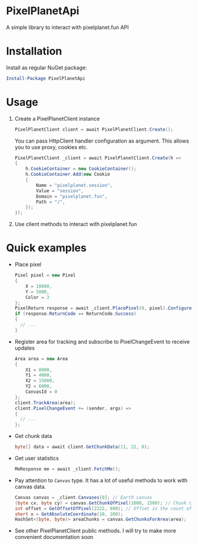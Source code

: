 # PixelPlanetApi
A simple library to interact with pixelplanet.fun API

# Installation
Install as regular NuGet package:
``` PowerShell
Install-Package PixelPlanetApi
```

# Usage

1. Create a PixelPlanetClient instance

    ``` C#
    PixelPlanetClient client = await PixelPlanetClient.Create();
    ```

    You can pass HttpClient handler configuration as argument. This allows you to use proxy, cookies etc.

    ``` C#
    PixelPlanetClient _client = await PixelPlanetClient.Create(h =>
    {
        h.CookieContainer = new CookieContainer();
        h.CookieContainer.Add(new Cookie
        {
            Name = "pixelplanet.session",
            Value = "session",
            Domain = "pixelplanet.fun",
            Path = "/",
        });
    });
    ```

2. Use client methods to interact with pixelplanet.fun

# Quick examples

* Place pixel

    ``` C#
    Pixel pixel = new Pixel
    {
        X = 10000,
        Y = 5000,
        Color = 3
    };
    PixelReturn response = await _client.PlacePixel(0, pixel).ConfigureAwait(false);
    if (response.ReturnCode == ReturnCode.Success)
    {
      // ...
    }
    ```

* Register area for tracking and subscribe to PixelChangeEvent to receive updates

    ``` C#
    Area area = new Area
    {
        X1 = 8000,
        Y1 = 4000,
        X2 = 15000,
        Y2 = 6000,
        CanvasId = 0
    };
    client.TrackArea(area);
    client.PixelChangeEvent += (sender, args) => 
    {
      // ...
    };
    ```

* Get chunk data 

    ``` C#
    byte[] data = await client.GetChunkData(11, 22, 0);
    ```

* Get user statistics 

    ``` C#
    MeResponse me = await _client.FetchMe();
    ```

* Pay attention to `Canvas` type. It has a lot of useful methods to work with canvas data.

    ``` C#
    Canvas canvas = _client.Canvases[0]; // Earth canvas
    (byte cx, byte cy) = canvas.GetChunkOfPixel(1000, 1500); // Chunk coordinates for the pixel
    int offset = GetOffsetOfPixel(2222, 800); // Offset is the count of pixels from the start of chunk.
    short x = GetAbsoluteCoordinate(10, 200);
    HashSet<(byte, byte)> areaChunks = canvas.GetChunksForArea(area);
    ```

* See other PixelPlanetClient public methods. I will try to make more convenient documentation soon
